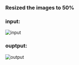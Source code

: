### Resized the images to 50%
### input:
![input](https://github.com/Samarjeet09/MiniProjects/blob/main/Mini%20Project-16%3A%20%22Resize%20the%20100%20images%20to%2050%25%20(smaller)%22%20using%20OpenCV/car_16.jpg)

### ouptput:
![output](https://github.com/Samarjeet09/MiniProjects/blob/main/Mini%20Project-16%3A%20%22Resize%20the%20100%20images%20to%2050%25%20(smaller)%22%20using%20OpenCV/resized_car_16.jpg)
